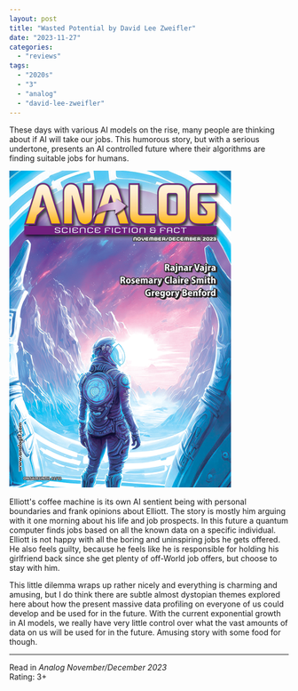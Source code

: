 ```yaml
---
layout: post
title: "Wasted Potential by David Lee Zweifler"
date: "2023-11-27"
categories:
  - "reviews"
tags:
  - "2020s"
  - "3"
  - "analog"
  - "david-lee-zweifler"
---
```


These days with various AI models on the rise, many people are thinking about if AI will take our jobs. This humorous story, but with a serious undertone, presents an AI controlled future where their algorithms are finding suitable jobs for humans.

![](/assets/images/aff_novdec2023_400x570.png)

Elliott's coffee machine is its own AI sentient being with personal boundaries and frank opinions about Elliott. The story is mostly him arguing with it one morning about his life and job prospects. In this future a quantum computer finds jobs based on all the known data on a specific individual. Elliott is not happy with all the boring and uninspiring jobs he gets offered. He also feels guilty, because he feels like he is responsible for holding his girlfriend back since she get plenty of off-World job offers, but choose to stay with him.

This little dilemma wraps up rather nicely and everything is charming and amusing, but I do think there are subtle almost dystopian themes explored here about how the present massive data profiling on everyone of us could develop and be used for in the future. With the current exponential growth in AI models, we really have very little control over what the vast amounts of data on us will be used for in the future. Amusing story with some food for though.

* * *

Read in _Analog November/December 2023_\
Rating: 3+
